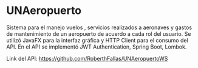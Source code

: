 # UNAeropuerto
Sistema para el manejo  vuelos , servicios realizados a aeronaves y gastos de mantenimiento de un aeropuerto de acuerdo a cada rol del usuario.
Se utilizó JavaFX para la interfaz gráfica y HTTP Client para el consumo del API.
En el API se implementó JWT Authentication, Spring Boot, Lombok.

Link del API: https://github.com/RoberthFallas/UNAeropuertoWS
